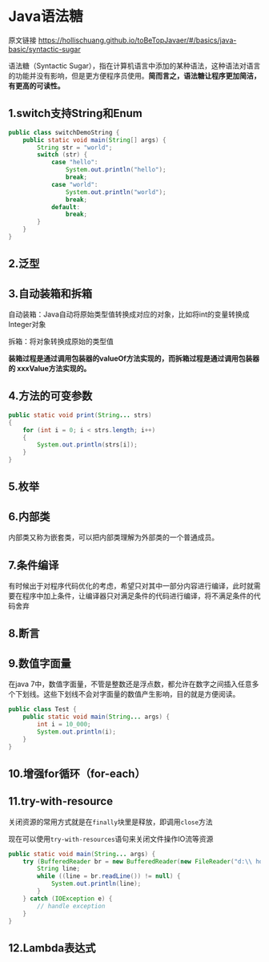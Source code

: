 # Java语法糖

原文链接 https://hollischuang.github.io/toBeTopJavaer/#/basics/java-basic/syntactic-sugar

语法糖（Syntactic Sugar），指在计算机语言中添加的某种语法，这种语法对语言的功能并没有影响，但是更方便程序员使用。**简而言之，语法糖让程序更加简洁，有更高的可读性。**

## 1.switch支持String和Enum

```java
public class switchDemoString {
    public static void main(String[] args) {
        String str = "world";
        switch (str) {
            case "hello":
                System.out.println("hello");
                break;
            case "world":
                System.out.println("world");
                break;
            default:
                break;
        }
    }
}
```

## 2.泛型

## 3.自动装箱和拆箱

自动装箱：Java自动将原始类型值转换成对应的对象，比如将int的变量转换成Integer对象

拆箱：将对象转换成原始的类型值

**装箱过程是通过调用包装器的valueOf方法实现的，而拆箱过程是通过调用包装器的 xxxValue方法实现的。**

## 4.方法的可变参数

```java
public static void print(String... strs)
{
    for (int i = 0; i < strs.length; i++)
    {
        System.out.println(strs[i]);
    }
}
```

## 5.枚举

## 6.内部类

内部类又称为嵌套类，可以把内部类理解为外部类的一个普通成员。

## 7.条件编译

有时候出于对程序代码优化的考虑，希望只对其中一部分内容进行编译，此时就需要在程序中加上条件，让编译器只对满足条件的代码进行编译，将不满足条件的代码舍弃

## 8.断言

## 9.数值字面量

在java 7中，数值字面量，不管是整数还是浮点数，都允许在数字之间插入任意多个下划线。这些下划线不会对字面量的数值产生影响，目的就是方便阅读。

```java
public class Test {
    public static void main(String... args) {
        int i = 10_000;
        System.out.println(i);
    }
}
```

## 10.增强for循环（for-each）

## 11.try-with-resource

关闭资源的常用方式就是在`finally`块里是释放，即调用`close`方法

现在可以使用`try-with-resources`语句来关闭文件操作IO流等资源

```java
public static void main(String... args) {
    try (BufferedReader br = new BufferedReader(new FileReader("d:\\ hollischuang.xml"))) {
        String line;
        while ((line = br.readLine()) != null) {
            System.out.println(line);
        }
    } catch (IOException e) {
        // handle exception
    }
}
```



## 12.Lambda表达式